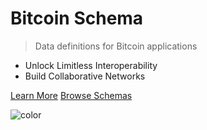 # **Bitcoin Schema**

> Data definitions for Bitcoin applications

- Unlock Limitless Interoperability
- Build Collaborative Networks

[Learn More](#what-is-schema)
[Browse Schemas](schemas.md)

![color](#ecfcff)
